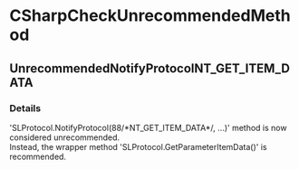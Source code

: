 ﻿---  
uid: Validator_3_15_17  
---

# CSharpCheckUnrecommendedMethod

## UnrecommendedNotifyProtocolNT\_GET\_ITEM\_DATA

### Details

'SLProtocol.NotifyProtocol(88\/\*NT\_GET\_ITEM\_DATA\*\/, ...)' method is now considered unrecommended.  
Instead, the wrapper method 'SLProtocol.GetParameterItemData()' is recommended.

